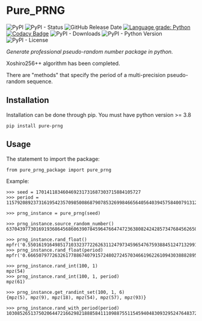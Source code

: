 # Pure_PRNG

![PyPI](https://img.shields.io/pypi/v/pure_prng?color=red)
![PyPI - Status](https://img.shields.io/pypi/status/pure_prng)
![GitHub Release Date](https://img.shields.io/github/release-date/fsssosei/pure_prng)
[![Language grade: Python](https://img.shields.io/lgtm/grade/python/g/fsssosei/Pure_PRNG.svg?logo=lgtm&logoWidth=18)](https://lgtm.com/projects/g/fsssosei/Pure_PRNG/context:python)
[![Codacy Badge](https://api.codacy.com/project/badge/Grade/bf34f8d12be84b4492a5a3709df0aae5)](https://www.codacy.com/manual/fsssosei/pure_prng?utm_source=github.com&amp;utm_medium=referral&amp;utm_content=fsssosei/pure_prng&amp;utm_campaign=Badge_Grade)
![PyPI - Downloads](https://img.shields.io/pypi/dw/pure_prng?label=PyPI%20-%20Downloads)
![PyPI - Python Version](https://img.shields.io/pypi/pyversions/pure_prng)
![PyPI - License](https://img.shields.io/pypi/l/pure_prng)

*Generate professional pseudo-random number package in python.*

Xoshiro256++ algorithm has been completed.

There are "methods" that specify the period of a multi-precision pseudo-random sequence.

## Installation

Installation can be done through pip. You must have python version >= 3.8

	pip install pure-prng

## Usage

The statement to import the package:

	from pure_prng_package import pure_prng

Example:

	>>> seed = 170141183460469231731687303715884105727
	>>> period = 115792089237316195423570985008687907853269984665640564039457584007913129639747
	
	>>> prng_instance = pure_prng(seed)
	
	>>> prng_instance.source_random_number()
	63704397730169193686456860639078459647664747236380824242857347684562650854070
	
	>>> prng_instance.rand_float()
	mpfr('0.5501619164985171033237722626311247973459654767593884512471329918122925574973017',257)
	>>> prng_instance.rand_float(period)
	mpfr('0.6665079772632617788674079157248027245703466196226109430388828957294865649611888',256)
	
	>>> prng_instance.rand_int(100, 1)
	mpz(54)
	>>> prng_instance.rand_int(100, 1, period)
	mpz(61)
	
	>>> prng_instance.get_randint_set(100, 1, 6)
	{mpz(5), mpz(9), mpz(18), mpz(54), mpz(57), mpz(93)}
	
	>>> prng_instance.rand_with_period(period)
	103085265137502064472166298218885841110988755115459404830932952476483720814169
